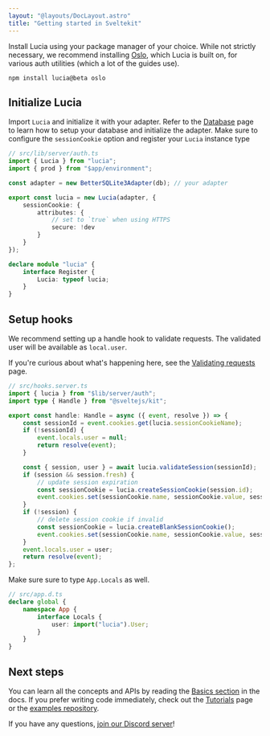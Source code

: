 ```yaml
---
layout: "@layouts/DocLayout.astro"
title: "Getting started in Sveltekit"
---
```


Install Lucia using your package manager of your choice. While not strictly necessary, we recommend installing [Oslo](https://oslo.js.org), which Lucia is built on, for various auth utilities (which a lot of the guides use).

```
npm install lucia@beta oslo
```

## Initialize Lucia

Import `Lucia` and initialize it with your adapter. Refer to the [Database](/database) page to learn how to setup your database and initialize the adapter. Make sure to configure the `sessionCookie` option and register your `Lucia` instance type

```ts
// src/lib/server/auth.ts
import { Lucia } from "lucia";
import { prod } from "$app/environment";

const adapter = new BetterSQLite3Adapter(db); // your adapter

export const lucia = new Lucia(adapter, {
	sessionCookie: {
		attributes: {
			// set to `true` when using HTTPS
			secure: !dev
		}
	}
});

declare module "lucia" {
	interface Register {
		Lucia: typeof lucia;
	}
}
```

## Setup hooks

We recommend setting up a handle hook to validate requests. The validated user will be available as `local.user`.

If you're curious about what's happening here, see the [Validating requests](/basics/validate-requests/sveltekit) page.

```ts
// src/hooks.server.ts
import { lucia } from "$lib/server/auth";
import type { Handle } from "@sveltejs/kit";

export const handle: Handle = async ({ event, resolve }) => {
	const sessionId = event.cookies.get(lucia.sessionCookieName);
	if (!sessionId) {
		event.locals.user = null;
		return resolve(event);
	}

	const { session, user } = await lucia.validateSession(sessionId);
	if (session && session.fresh) {
		// update session expiration
		const sessionCookie = lucia.createSessionCookie(session.id);
		event.cookies.set(sessionCookie.name, sessionCookie.value, sessionCookie.attributes);
	}
	if (!session) {
		// delete session cookie if invalid
		const sessionCookie = lucia.createBlankSessionCookie();
		event.cookies.set(sessionCookie.name, sessionCookie.value, sessionCookie.attributes);
	}
	event.locals.user = user;
	return resolve(event);
};
```

Make sure sure to type `App.Locals` as well.

```ts
// src/app.d.ts
declare global {
	namespace App {
		interface Locals {
			user: import("lucia").User;
		}
	}
}
```

## Next steps

You can learn all the concepts and APIs by reading the [Basics section](/basics/sessions) in the docs. If you prefer writing code immediately, check out the [Tutorials](/tutorials) page or the [examples repository](/https://github.com/lucia-auth/examples).

If you have any questions, [join our Discord server](https://discord.com/invite/PwrK3kpVR3)!
